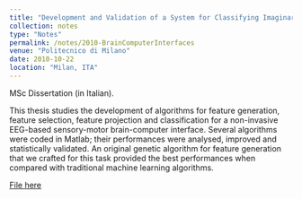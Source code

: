 ```yaml
---
title: "Development and Validation of a System for Classifying Imaginary Movements through a Brain-Computer Interface"
collection: notes
type: "Notes"
permalink: /notes/2010-BrainComputerInterfaces
venue: "Politecnico di Milano"
date: 2010-10-22
location: "Milan, ITA"
---
```


MSc Dissertation (in Italian).

This thesis studies the development of algorithms for feature generation, feature selection, feature projection and classification for a non-invasive EEG-based sensory-motor brain-computer interface. Several algorithms were coded in Matlab; their performances were analysed, improved and statistically validated. An original genetic algorithm for feature generation that we crafted for this task provided the best performances when compared with traditional machine learning algorithms.

[File here](BrainComputerInterfaces.pdf)
